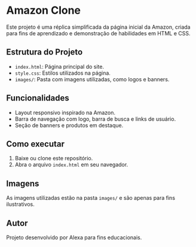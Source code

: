 # Amazon Clone

Este projeto é uma réplica simplificada da página inicial da Amazon, criada para fins de aprendizado e demonstração de habilidades em HTML e CSS.

## Estrutura do Projeto
- `index.html`: Página principal do site.
- `style.css`: Estilos utilizados na página.
- `images/`: Pasta com imagens utilizadas, como logos e banners.

## Funcionalidades
- Layout responsivo inspirado na Amazon.
- Barra de navegação com logo, barra de busca e links de usuário.
- Seção de banners e produtos em destaque.

## Como executar
1. Baixe ou clone este repositório.
2. Abra o arquivo `index.html` em seu navegador.

## Imagens
As imagens utilizadas estão na pasta `images/` e são apenas para fins ilustrativos.

## Autor
Projeto desenvolvido por Alexa para fins educacionais.
